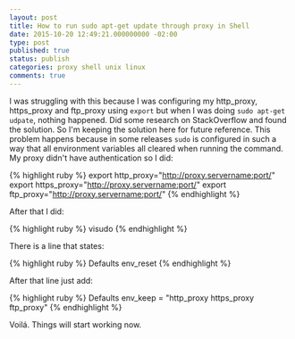 ```yaml
---
layout: post
title: How to run sudo apt-get update through proxy in Shell
date: 2015-10-20 12:49:21.000000000 -02:00
type: post
published: true
status: publish
categories: proxy shell unix linux
comments: true
---
```

I was struggling with this because I was configuring my http_proxy, https_proxy and ftp_proxy using `export` but when I was doing `sudo apt-get udpate`, nothing happened. Did some research on StackOverflow and found the solution. So I'm keeping the solution here for future reference. This problem happens because in some releases `sudo` is configured in such a way that all environment variables all cleared when running the command.  
My proxy didn't have authentication so I did:

{% highlight ruby %}
export http_proxy="http://proxy.servername:port/"
export https_proxy="http://proxy.servername:port/"
export ftp_proxy="http://proxy.servername:port/"
{% endhighlight %}

After that I did:

{% highlight ruby %}
visudo
{% endhighlight %}

There is a line that states:

{% highlight ruby %}
Defaults env_reset
{% endhighlight %}

After that line just add:

{% highlight ruby %}
Defaults env_keep = "http_proxy https_proxy ftp_proxy"
{% endhighlight %}

Voilá. Things will start working now.
